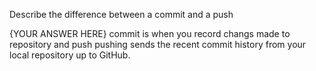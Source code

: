 Describe the difference between a commit and a push


{YOUR ANSWER HERE} commit is when you record changs made to repository and push pushing sends the recent commit history from your local repository up to GitHub.